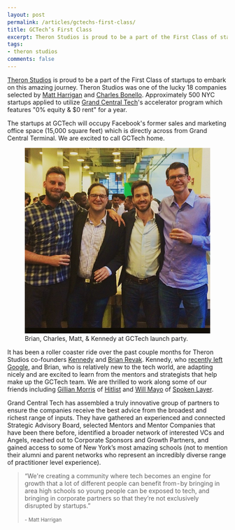 ```yaml
---
layout: post
permalink: /articles/gctechs-first-class/
title: GCTech’s First Class
excerpt: Theron Studios is proud to be a part of the First Class of startups to embark on this amazing journey. Theron Studios was one of the lucky 18 companies selected by Matt Harrigan and Charles Bonello.
tags:
- theron studios
comments: false
---
```


<p><a href="http://theronstudios.com/">Theron Studios</a> is proud to be a part of the First Class of startups to embark on this amazing journey. Theron Studios was one of the lucky 18 companies selected by <a href="https://twitter.com/mbharrigan">Matt Harrigan</a> and <a href="https://twitter.com/CVBonello">Charles Bonello</a>. Approximately 500 NYC startups applied to utilize <a href="http://www.grandcentraltech.com/">Grand Central Tech</a>'s accelerator program which features "0% equity &amp; $0 rent" for a year.</p>
<p>The startups at GCTech will occupy Facebook's former sales and marketing office space (15,000 square feet) which is directly across from Grand Central Terminal. We are excited to call GCTech home.</p>

<figure>
<a href="http://instagram.com/p/pH5rLwN2Rc/"><img src="/assets/posts/gctechs-first-class/founders.jpeg "/></a>
<figcaption>Brian, Charles, Matt, &amp; Kennedy at GCTech launch party.</figcaption>
</figure>

<p>It has been a roller coaster ride over the past couple months for Theron Studios co-founders <a href="https://twitter.com/KennedysGarage">Kennedy</a> and <a href="https://twitter.com/btrevak">Brian Revak</a>. Kennedy, who <a href="http://kennedysgarage.com/articles/goodbye-google/">recently left Google</a>, and Brian, who is relatively new to the tech world, are adapting nicely and are excited to learn from the mentors and strategists that help make up the GCTech team. We are thrilled to work along some of our friends including <a href="https://twitter.com/gillianim">Gillian Morris</a> of <a href="http://www.hitlistapp.com/">Hitlist</a> and <a href="https://twitter.com/wrmayo">Will Mayo</a> of <a href="http://www.spokenlayer.com/#voice">Spoken Layer</a>.</p>
<p>Grand Central Tech has assembled a truly innovative group of partners to ensure the companies receive the best advice from the broadest and richest range of inputs. They have gathered an experienced and connected Strategic Advisory Board, selected Mentors and Mentor Companies that have been there before, identified a broader network of interested VCs and Angels, reached out to Corporate Sponsors and Growth Partners, and gained access to some of New York’s most amazing schools (not to mention their alumni and parent networks who represent an incredibly diverse range of practitioner level experience).</p>

<blockquote>
<p>&ldquo;We're creating a community where tech becomes an engine for growth that a lot of different people can benefit from - by bringing in area high schools so young people can be exposed to tech, and bringing in corporate partners so that they’re not exclusively disrupted by startups.&rdquo;</p>
<small>- Matt Harrigan</small>
</blockquote>
